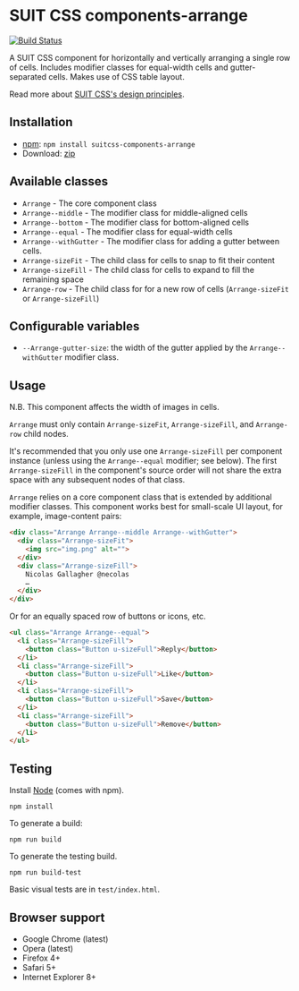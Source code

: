 # SUIT CSS components-arrange

[![Build Status](https://secure.travis-ci.org/suitcss/components-arrange.png?branch=master)](http://travis-ci.org/suitcss/components-arrange)

A SUIT CSS component for horizontally and vertically arranging a single row of
cells. Includes modifier classes for equal-width cells and gutter-separated
cells. Makes use of CSS table layout.

Read more about [SUIT CSS's design principles](https://github.com/suitcss/suit/).

## Installation

* [npm](http://npmjs.org/): `npm install suitcss-components-arrange`
* Download: [zip](https://github.com/suitcss/components-arrange/zipball/master)

## Available classes

* `Arrange` - The core component class
* `Arrange--middle` - The modifier class for middle-aligned cells
* `Arrange--bottom` - The modifier class for bottom-aligned cells
* `Arrange--equal` - The modifier class for equal-width cells
* `Arrange--withGutter` - The modifier class for adding a gutter between cells.
* `Arrange-sizeFit` - The child class for cells to snap to fit their content
* `Arrange-sizeFill` - The child class for cells to expand to fill the remaining space
* `Arrange-row` - The child class for for a new row of cells (`Arrange-sizeFit` or `Arrange-sizeFill`)

## Configurable variables

* `--Arrange-gutter-size`: the width of the gutter applied by the
  `Arrange--withGutter` modifier class.

## Usage

N.B. This component affects the width of images in cells.

`Arrange` must only contain `Arrange-sizeFit`, `Arrange-sizeFill`, and `Arrange-row` child nodes.

It's recommended that you only use one `Arrange-sizeFill` per component
instance (unless using the `Arrange--equal` modifier; see below). The first
`Arrange-sizeFill` in the component's source order will not share the extra
space with any subsequent nodes of that class.

`Arrange` relies on a core component class that is extended by additional
modifier classes. This component works best for small-scale UI layout, for
example, image-content pairs:

```html
<div class="Arrange Arrange--middle Arrange--withGutter">
  <div class="Arrange-sizeFit">
    <img src="img.png" alt="">
  </div>
  <div class="Arrange-sizeFill">
    Nicolas Gallagher @necolas
    …
  </div>
</div>
```

Or for an equally spaced row of buttons or icons, etc.

```html
<ul class="Arrange Arrange--equal">
  <li class="Arrange-sizeFill">
    <button class="Button u-sizeFull">Reply</button>
  </li>
  <li class="Arrange-sizeFill">
    <button class="Button u-sizeFull">Like</button>
  </li>
  <li class="Arrange-sizeFill">
    <button class="Button u-sizeFull">Save</button>
  </li>
  <li class="Arrange-sizeFill">
    <button class="Button u-sizeFull">Remove</button>
  </li>
</ul>
```

## Testing

Install [Node](http://nodejs.org) (comes with npm).

```
npm install
```

To generate a build:

```
npm run build
```

To generate the testing build.

```
npm run build-test
```

Basic visual tests are in `test/index.html`.

## Browser support

* Google Chrome (latest)
* Opera (latest)
* Firefox 4+
* Safari 5+
* Internet Explorer 8+
